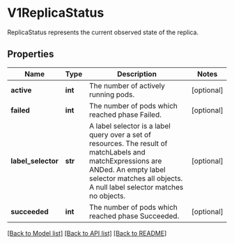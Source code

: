 # V1ReplicaStatus

ReplicaStatus represents the current observed state of the replica.
## Properties
Name | Type | Description | Notes
------------ | ------------- | ------------- | -------------
**active** | **int** | The number of actively running pods. | [optional] 
**failed** | **int** | The number of pods which reached phase Failed. | [optional] 
**label_selector** | **str** | A label selector is a label query over a set of resources. The result of matchLabels and matchExpressions are ANDed. An empty label selector matches all objects. A null label selector matches no objects. | [optional] 
**succeeded** | **int** | The number of pods which reached phase Succeeded. | [optional] 

[[Back to Model list]](../README.md#documentation-for-models) [[Back to API list]](../README.md#documentation-for-api-endpoints) [[Back to README]](../README.md)


